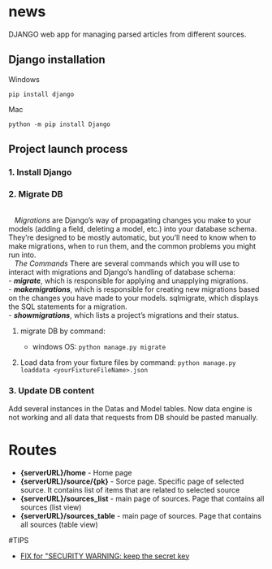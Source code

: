 # news

DJANGO web app for managing parsed articles from different sources.

## Django installation

Windows

`pip install django`

Mac

`python -m pip install Django`

## Project launch process
### 1. Install Django
### 2. Migrate DB

<br> &nbsp;&nbsp; *Migrations* are Django’s way of propagating changes you make to your models (adding a field, deleting a model, etc.) into your database schema. They’re designed to be mostly automatic, but you’ll need to know when to make migrations, when to run them, and the common problems you might run into.
<br> &nbsp;&nbsp; *The Commands*
There are several commands which you will use to interact with migrations and Django’s handling of database schema:
<br> - _**migrate**_, which is responsible for applying and unapplying migrations.
<br> - **_makemigrations_**, which is responsible for creating new migrations based on the changes you have made to your models.
sqlmigrate, which displays the SQL statements for a migration.
<br> - **_showmigrations_**, which lists a project’s migrations and their status.

   1. migrate DB by command:
      - windows OS: `python manage.py migrate`
      
   2. Load data from your fixture files by command: `python manage.py loaddata <yourFixtureFileName>.json`
   

### 3. Update DB content
Add several instances in the Datas and Model tables.
Now data engine is not working and all data that requests from DB should be pasted manually.  

# Routes

* **{serverURL}/home** - Home page
* **{serverURL}/source/{pk}**  -  Sorce page. Specific page of selected source. It contains list of items that are related to selected source 
* **{serverURL}/sources_list**  - main page of sources. Page that contains all sources (list view)  
* **{serverURL}/sources_table**  - main page of sources. Page that contains all sources (table view)

#TIPS

- [FIX for "SECURITY WARNING: keep the secret key ](https://dev.to/vladyslavnua/how-to-protect-your-django-secret-and-oauth-keys-53fl)
